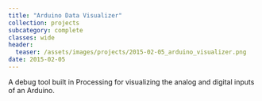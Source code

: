 ```yaml
---
title: "Arduino Data Visualizer"
collection: projects
subcategory: complete
classes: wide
header: 
  teaser: /assets/images/projects/2015-02-05_arduino_visualizer.png
date: 2015-02-05
---
```


A debug tool built in Processing for visualizing the analog and digital inputs of an Arduino.

